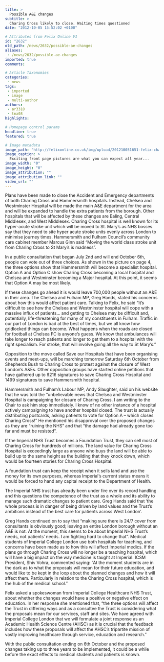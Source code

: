 ```yaml
---
title: >
  Possible A&E changes
subtitle: >
  Charing Cross likely to close. Waiting times questioned
date: "2012-10-05 15:52:02 +0100"

# Attributes from Felix Online V1
id: "2632"
old_path: /news/2632/possible-ae-changes
aliases:
 - /news/2632/possible-ae-changes
imported: true
comments:

# Article Taxonomies
categories:
 - news
tags:
 - imported
 - image
 - multi-author
authors:
 - ar3310
 - tna08
highlights:

# Homepage control params
headline: true
featured: true

# Image metadata
image_path: "http://felixonline.co.uk/img/upload/201210051651-felix-charing-cross.jpg"
image_caption: >
  Exciting front page pictures are what you can expect all year...
image_width: "0"
image_height: "0"
image_attribution: ""
image_attribution_link: ""
video_url: ""
---
```


Plans have been made to close the Accident and Emergency departments of both Charing Cross and Hammersmith hospitals. Instead, Chelsea and Westminster Hospital will be made the main A&E department for the area and will be expanded to handle the extra patients from the borough. Other hospitals that will be affected by these changes are Ealing, Central Middlesex, and West Middlesex.
 Charing Cross hospital is well known for its hyper-acute stroke unit which will be moved to St. Mary’s as NHS bosses say that they need to site hyper acute stroke units evenly across London to minimise journey times. Hammersmith and Fulham Council’s community care cabinet member Marcus Ginn said “Moving the world class stroke unit from Charing Cross to St Mary’s is madness”.

In a public consultation that began July 2nd and will end October 6th, people can vote out of three choices. As shown in the picture on page 4, the three options show that Hammersmith will become a specialist hospital. Option A and Option C show Charing Cross becoming a local hospital and Chelsea and Westminster becoming a Major hospital. At this point, it seems that Option A may be most likely.

If these changes go ahead it is would leave 700,000 people without an A&E in their area. The Chelsea and Fulham MP, Greg Hands, stated his concerns about how this would affect patient care. Talking to Felix, he said “it’s difficult to see how the Chelsea and Westminster hospital will cope with a massive influx of patients… and getting to Chelsea may be difficult and, potentially, life-threatening for many of my constituents in Fulham. Traffic in our part of London is bad at the best of times, but we all know how gridlocked things can become. What happens when the roads are closed for football at Chelsea FC is anyone’s guess. We know that ambulances will take longer to reach patients and longer to get them to a hospital with the right specialism. For stroke, that will involve going all the way to St Mary’s.”

Opposition to the move called Save our Hospitals that have been organising events and meet-ups, will be marching tomorrow Saturday 6th October from Shepherds Bush to Charing Cross to protest against the closure of West London’s A&Es. Other opposition groups have started online petitions that have gathered up to 6216 signatures to save Charing Cross Hospital and 1499 signatures to save Hammersmith hospital.

Hammersmith and Fulham’s Labour MP, Andy Slaughter, said on his website that he was told the “unbelievable news that Chelsea and Westminster Hospital is campaigning for closure of Charing Cross. I am writing to the Chair to ask him stop immediately. I know of no other instance of a hospital actively campaigning to have another hospital closed. The trust is actually distributing postcards, asking patients to vote for Option A – which closes Charing Cross!” He mentioned his disapproval over the proposed changes as they are “ruining the NHS” and that “the damage had already gone too far and must be resisted”.

If the Imperial NHS Trust becomes a Foundation Trust, they can sell most of Charing Cross for hundreds of millions. The land value for Charing Cross Hospital is exceedingly large as anyone who buys the land will be able to build up to the same height as the building that they knock down, which would be fourteen stories for Charing Cross Hospital.

A foundation trust can keep the receipt when it sells land and use the money for its own purposes, whereas Imperial’s current status means it would be forced to hand any capital receipt to the Department of Health.

The Imperial NHS trust has already been under fire over its record handling and this questions the competence of the trust as a whole and its ability to manage such dramatic changes to patient care. Greg Hands said that ‘the whole process is in danger of being driven by land values and the Trust’s ambitions instead of the best care for patients across West London’.

Greg Hands continued on to say that “making sure there is 24/7 cover from consultants is obviously good; leaving an entire London borough without an A&E is not. At the moment, this seems to be about Imperial NHS Trust’s needs, not patients’ needs. I am fighting hard to change that”.
 Medical students of Imperial College London use both hospitals for teaching, and concerns have been made as to how this will affect Imperial medics. If the plans go through Charing Cross will no longer be a teaching hospital, which will have a big impact on the way medicine is taught at Imperial. ICSM President, Shiv Vohra, commented saying: “At the moment students are in the dark as to what the proposals will mean for their future education, and would like to be kept in the loop about the planned changes and how it will affect them. Particularly in relation to the Charing Cross hospital, which is the hub of the medical school.”

Felix asked a spokeswoman from Imperial College Healthcare NHS Trust, about whether the changes would have a positive or negative effect on education. In her response she mentioned that, “the three options will affect the Trust in differing ways and as a consultee the Trust is considering what the proposals mean for our services, staff and sites. We have agreed with Imperial College London that we will formulate a joint response as an Academic Health Science Centre (AHSC) as it is crucial that the feedback includes how these proposals will affect the AHSC’s tripartite mission of vastly improving healthcare through service, education and research.”

With the public consultation ending on 6th October and the proposed changes taking up to three years to be implemented, it could be a while before the exact effects to medical students and patients is known.
